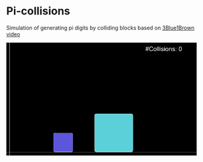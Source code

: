 # Pi-collisions
Simulation of generating pi digits by colliding blocks based on [3Blue1Brown video](https://youtu.be/HEfHFsfGXjs)

![collisions](./collisions.gif)
